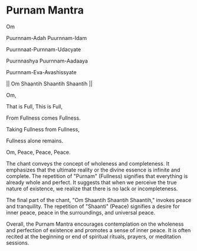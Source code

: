 # Purnam Mantra

Om&#x20;

Puurnnam-Adah Puurnnam-Idam&#x20;

Puurnnaat-Purnnam-Udacyate&#x20;

Puurnnashya Puurnnam-Aadaaya&#x20;

Puurnnam-Eva-Avashissyate&#x20;

|| Om Shaantih Shaantih Shaantih ||



Om,&#x20;

That is Full, This is Full,

&#x20;From Fullness comes Fullness.&#x20;

Taking Fullness from Fullness,

Fullness alone remains.

Om, Peace, Peace, Peace.



The chant conveys the concept of wholeness and completeness. It emphasizes that the ultimate reality or the divine essence is infinite and complete. The repetition of "Purnam" (Fullness) signifies that everything is already whole and perfect. It suggests that when we perceive the true nature of existence, we realize that there is no lack or incompleteness.

The final part of the chant, "Om Shaantih Shaantih Shaantih," invokes peace and tranquility. The repetition of "Shaanti" (Peace) signifies a desire for inner peace, peace in the surroundings, and universal peace.

Overall, the Purnam Mantra encourages contemplation on the wholeness and perfection of existence and promotes a sense of inner peace. It is often recited at the beginning or end of spiritual rituals, prayers, or meditation sessions.
